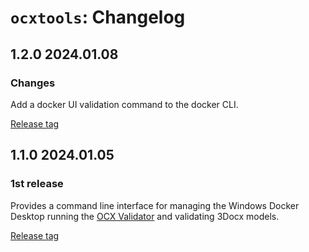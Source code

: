 # ``ocxtools``: Changelog


## 1.2.0 2024.01.08

### Changes
Add a docker UI validation command to the docker CLI.

[Release tag](https://github.com/OCXStandard/ocxtools/tree/v1.2.0)

## 1.1.0 2024.01.05

### 1st release

Provides a command line interface for managing the Windows Docker Desktop running the [OCX Validator](https://github.com/OCXStandard/ocx-validator) and validating 3Docx models.

[Release tag](https://github.com/OCXStandard/ocxtools/tree/v1.1.0)
